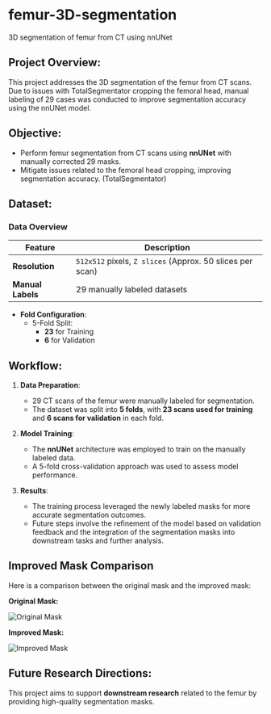 # femur-3D-segmentation 
3D segmentation of femur from CT using nnUNet

## Project Overview:
This project addresses the 3D segmentation of the femur from CT scans. Due to issues with TotalSegmentator cropping the femoral head, manual labeling of 29 cases was conducted to improve segmentation accuracy using the nnUNet model.

## Objective:
- Perform femur segmentation from CT scans using **nnUNet** with manually corrected 29 masks.
- Mitigate issues related to the femoral head cropping, improving segmentation accuracy. (TotalSegmentator)

## Dataset:

### Data Overview
| Feature               | Description                                     |
|-----------------------|-------------------------------------------------|
| **Resolution**         | `512x512` pixels, `Z slices` (Approx. 50 slices per scan) |
| **Manual Labels**      | 29 manually labeled datasets                   |

- **Fold Configuration**:
  - 5-Fold Split:
    - **23** for Training 
    - **6** for Validation

## Workflow:
1. **Data Preparation**:
   - 29 CT scans of the femur were manually labeled for segmentation.
   - The dataset was split into **5 folds**, with **23 scans used for training** and **6 scans for validation** in each fold.

2. **Model Training**:
   - The **nnUNet** architecture was employed to train on the manually labeled data.
   - A 5-fold cross-validation approach was used to assess model performance.

3. **Results**:
   - The training process leveraged the newly labeled masks for more accurate segmentation outcomes.
   - Future steps involve the refinement of the model based on validation feedback and the integration of the segmentation masks into downstream tasks and further analysis.

## Improved Mask Comparison

Here is a comparison between the original mask and the improved mask:

**Original Mask:**

![Original Mask](https://github.com/user-attachments/assets/6d438db9-db4c-434c-9cb7-91deaa1232df)

**Improved Mask:**

![Improved Mask](https://github.com/user-attachments/assets/a25b6100-fbee-42d4-a519-afb0086e8434)

## Future Research Directions:
This project aims to support **downstream research** related to the femur by providing high-quality segmentation masks.


